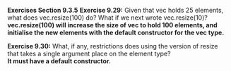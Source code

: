 **Exercises Section 9.3.5**
**Exercise 9.29:** Given that vec holds 25 elements, what does
vec.resize(100) do? What if we next wrote vec.resize(10)?  
**vec.resize(100) will increase the size of vec to hold 100 elements, and initialise
the new elements with the default constructor for the vec type.**

**Exercise 9.30:** What, if any, restrictions does using the version of resize
that takes a single argument place on the element type?  
**It must have a default constructor.**
